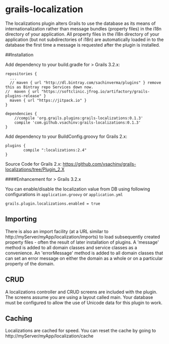 grails-localization
===================

The localizations plugin alters Grails to use the database as its means of
internationalization rather than message bundles (property files) in the i18n
directory of your application. All property files in the i18n directory of your
application (but not subdirectories of i18n) are automatically loaded in to the
database the first time a message is requested after the plugin is installed.

##Installation

Add dependency to your build.gradle for > Grails 3.2.x:

```
repositories {
  ...
  // maven { url "http://dl.bintray.com/sachinverma/plugins" } remove this as Bintray repo Services down now.
//  maven { url "https://softclinic.jfrog.io/artifactory/grails-plugins-release" }
  maven { url "https://jitpack.io" }
}

dependencies {
    //compile 'org.grails.plugins:grails-localizations:0.1.3'
    compile 'com.github.vsachinv:grails-localizations:0.1.3'
}
```


Add dependency to your BuildConfig.groovy for Grails 2.x:

```
plugins {
        compile ":localizations:2.4"
}
```
Source Code for Grails 2.x:
https://github.com/vsachinv/grails-localizations/tree/Plugin_2.X

####Enhancement for > Grails 3.2.x

You can enable/disable the localization value from DB using following configurations in `application.groovy` or `application.yml`

```
grails.plugin.localizations.enabled = true
```

Importing
----------

There is also an import facility (at a URL similar to
http://myServer/myApp/localization/imports) to load subsequently created
property files - often the result of later installation of plugins. A 'message'
method is added to all domain classes and service classes as a convenience. An
'errorMessage' method is added to all domain classes that can set an error
message on either the domain as a whole or on a particular property of the
domain. 

CRUD
----

A localizations controller and CRUD screens are included with the plugin.
The screens assume you are using a layout called main. Your database must be
configured to allow the use of Unicode data for this plugin to work.

Caching
-------

Localizations are cached for speed. You can reset the cache by going to 
http://myServer/myApp/localization/cache

